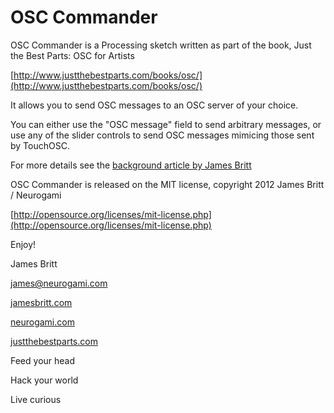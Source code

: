 # OSC Commander #


OSC Commander is a Processing sketch written as part of the book, Just the Best Parts: OSC for Artists 

[http://www.justthebestparts.com/books/osc/](http://www.justthebestparts.com/books/osc/)



It allows you to send OSC messages to an OSC server of your choice.

You can either use the "OSC message" field to send arbitrary messages, or use any of the slider controls to send OSC messages mimicing those sent by TouchOSC.



For more details see the [background article by James Britt](http://jamesbritt.com/posts/osc-commander-part-one.html)



OSC Commander is released on the MIT license, copyright 2012 James Britt / Neurogami

[http://opensource.org/licenses/mit-license.php](http://opensource.org/licenses/mit-license.php)




Enjoy!

James Britt

james@neurogami.com


[jamesbritt.com](http://jamesbritt.com) 

[neurogami.com](http://neurogami.com) 

[justthebestparts.com](http://justthebestparts.com)


Feed your head

Hack your world

Live curious
